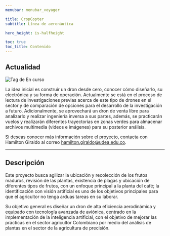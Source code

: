 ```yaml
---
menubar: menubar_voyager

title: CropCopter
subtitle: Línea de aeronáutica

hero_height: is-halfheight

toc: true
toc_title: Contenido
---
```

<link href="../../../assets/css/custom.css" rel="stylesheet" type="text/css">
<style>
  .hero.is-primary.is-bold {
    background-color: #1d4b73ff;
    background-image: none;
  }
</style>
<!-- <figure align="center"> 
    <img src="../../img/cropcopter.jpg" width="60%" height="60%">
</figure> -->


## Actualidad
<img class="badges" src="https://img.shields.io/badge/-En%20curso-FFDD56" alt="Tag de En curso">

La idea inicial es construir un dron desde cero, conocer cómo diseñarlo, su electrónica y su forma de operación. Actualmente se está en el proceso de lectura de investigaciones previas acerca de este tipo de drones en el sector y de comparación de opciones para el desarrollo de la investigación a futuro. Adicionalmente, se aprovechará un dron de venta libre para analizarlo y realizar ingeniería inversa a sus partes, además, se practicarán vuelos y realizarán diferentes trayectorias en zonas verdes para almacenar archivos multimedia (videos e imágenes) para su posterior análisis.

Si deseas conocer más información sobre el proyecto, contacta con Hamilton Giraldo al correo [<u>hamilton.giraldo@udea.edu.co</u>](mailto:hamilton.giraldo@udea.edu.co).

---

## Descripción
Este proyecto busca agilizar la ubicación y recolección de los frutos maduros, revisión de las plantas, existencia de plagas y ubicación de diferentes tipos de frutos, con un enfoque principal a la planta del café; la identificación con visión artificial es uno de los objetivos principales para que el agricultor no tenga arduas tareas en su laborar.

Su objetivo general es diseñar un dron de alta eficiencia aerodinámica y equipado con tecnología avanzada de aviónica, centrado en la implementación de la inteligencia artificial, con el objetivo de mejorar las prácticas en el sector agricultor Colombiano por medio del análisis de plantas en el sector de la agricultura de precisión.
